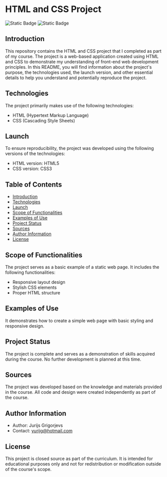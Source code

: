 # **HTML and CSS Project**
![Static Badge](https://img.shields.io/badge/HTML-red)
![Static Badge](https://img.shields.io/badge/CSS-yellow)



## **Introduction**
This repository contains the HTML and CSS project that I completed as part of my course. The project is a web-based application created using HTML and CSS to demonstrate my understanding of front-end web development principles. In this README, you will find information about the project's purpose, the technologies used, the launch version, and other essential details to help you understand and potentially reproduce the project.

## **Technologies**
The project primarily makes use of the following technologies:

- HTML (Hypertext Markup Language)
- CSS (Cascading Style Sheets)

## **Launch**
To ensure reproducibility, the project was developed using the following versions of the technologies:

- HTML version: HTML5
- CSS version: CSS3

## **Table of Contents**
- [Introduction](#introduction)
- [Technologies](#technologies)
- [Launch](#launch)
- [Scope of Functionalities](#scope-of-functionalities)
- [Examples of Use](#examples-of-use)
- [Project Status](#project-status)
- [Sources](#sources)
- [Author Information](#author-information)
- [License](#license)

## **Scope of Functionalities**
The project serves as a basic example of a static web page. It includes the following functionalities:
- Responsive layout design
- Stylish CSS elements
- Proper HTML structure

## **Examples of Use**
It demonstrates how to create a simple web page with basic styling and responsive design.

## **Project Status**
The project is complete and serves as a demonstration of skills acquired during the course. No further development is planned at this time.

## **Sources**
The project was developed based on the knowledge and materials provided in the course. All code and design were created independently as part of the course.

## **Author Information**
- Author: Jurijs Grigorjevs
- Contact: yurijg@hotmail.com

## License
This project is closed source as part of the curriculum. It is intended for educational purposes only and not for redistribution or modification outside of the course's scope.
